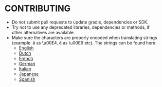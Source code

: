 # CONTRIBUTING
- Do not submit pull requests to update gradle, dependencies or SDK.
- Try not to use any deprecated libraries, dependencies or methods, if other alternatives are available.
- Make sure the characters are properly encoded when translating strings (example: ä as \u00E4, é as \u00E9 etc).
  The strings can be found here:
    - [English](https://github.com/StellarSand/IYPS/blob/main/app/src/main/res/values/strings.xml)
    - [Dutch](https://github.com/StellarSand/IYPS/blob/main/app/src/main/res/values-nl/strings.xml)
    - [French](https://github.com/StellarSand/IYPS/blob/main/app/src/main/res/values-fr/strings.xml)
    - [German](https://github.com/StellarSand/IYPS/blob/main/app/src/main/res/values-de/strings.xml)
    - [Italian](https://github.com/StellarSand/IYPS/blob/main/app/src/main/res/values-it/strings.xml)
    - [Japanese](https://github.com/StellarSand/IYPS/blob/main/app/src/main/res/values-ja/strings.xml)
    - [Spanish](https://github.com/StellarSand/IYPS/blob/main/app/src/main/res/values-es/strings.xml)
